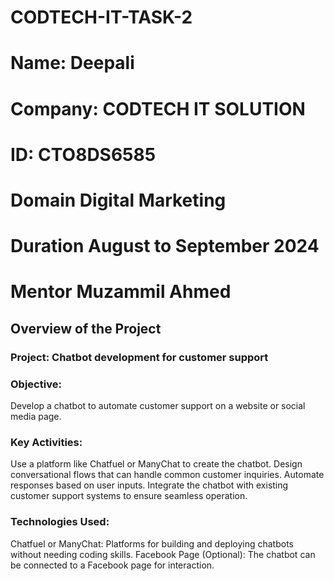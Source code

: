# CODTECH-IT-TASK-2

# **Name:** Deepali
# **Company:** CODTECH IT SOLUTION
# **ID:** CTO8DS6585
# **Domain** Digital Marketing
# **Duration** August to September 2024
# **Mentor** Muzammil Ahmed

## Overview of the Project

### Project: Chatbot development for customer support

### Objective:
Develop a chatbot to automate customer support on a website or social media page.
### Key Activities:
Use a platform like Chatfuel or ManyChat to create the chatbot.
Design conversational flows that can handle common customer inquiries.
Automate responses based on user inputs.
Integrate the chatbot with existing customer support systems to ensure seamless operation.
### Technologies Used:
Chatfuel or ManyChat: Platforms for building and deploying chatbots without needing coding skills.
Facebook Page (Optional): The chatbot can be connected to a Facebook page for interaction.


